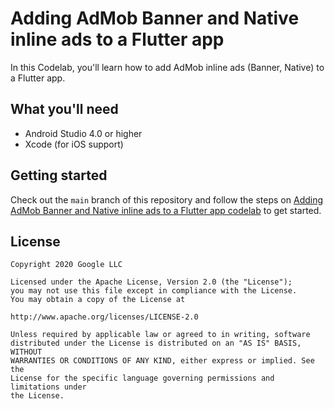 # Adding AdMob Banner and Native inline ads to a Flutter app

In this Codelab, you'll learn how to add AdMob inline ads (Banner, Native) to a Flutter app.

## What you'll need

* Android Studio 4.0 or higher
* Xcode (for iOS support)

## Getting started

Check out the `main` branch of this repository and follow the steps on [Adding AdMob Banner and Native inline ads to a Flutter app codelab](https://codelabs.developers.google.com/codelabs/admob-inline-ads-in-flutter) to get started.

## License
```
Copyright 2020 Google LLC

Licensed under the Apache License, Version 2.0 (the "License");
you may not use this file except in compliance with the License.
You may obtain a copy of the License at

http://www.apache.org/licenses/LICENSE-2.0

Unless required by applicable law or agreed to in writing, software
distributed under the License is distributed on an "AS IS" BASIS, WITHOUT
WARRANTIES OR CONDITIONS OF ANY KIND, either express or implied. See the
License for the specific language governing permissions and limitations under
the License.
```
